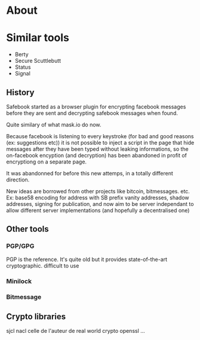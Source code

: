 # About

# Similar tools

- Berty
- Secure Scuttlebutt
- Status
- Signal

## History

Safebook started as a browser plugin for encrypting
facebook messages before they are sent and decrypting safebook messages when
found.

Quite similary of what mask.io do now.

Because facebook is listening to every keystroke (for bad and good reasons (ex: suggestions etc)) it is
not possible to inject a script in the page that hide messages after they have been typed without leaking informations, so the on-facebook encyption (and decryption) has been abandoned in profit of encryptiong on a separate page.

It was abandonned for before this new attemps, in a totally different direction.

New ideas are borrowed from other projects like bitcoin, bitmessages. etc.
Ex:  base58 encoding for address with SB prefix vanity addresses, shadow addresses, signing for publication,
and now aim to be server independant to allow different server implementations (and hopefully a decentralised one)

## Other tools

### PGP/GPG

PGP is the reference.
It's quite old but it provides state-of-the-art cryptographic. difficult to use

### Minilock

### Bitmessage

## Crypto libraries

sjcl
nacl
celle de l'auteur de real world crypto
openssl
...
